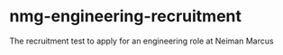 # nmg-engineering-recruitment
The recruitment test to apply for an engineering role at Neiman Marcus
